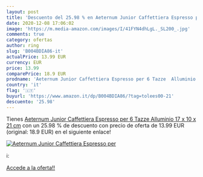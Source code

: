 ```yaml
---
layout: post
title: 'Descuento del 25.98 % en Aeternum Junior Caffettiera Espresso per'
date: 2020-12-08 17:06:02
image: 'https://m.media-amazon.com/images/I/41FYN4dhLgL._SL200_.jpg'
comments: true
category: ofertas
author: ring
slug: 'B004BDIA86-it'
actualPrice: 13.99 EUR
currency: EUR
price: 13.99
comparePrice: 18.9 EUR
prodname: 'Aeternum Junior Caffettiera Espresso per 6 Tazze  Alluminio  17 x 10 x 21 cm'
country: 'it'
flag: '🇮🇹'
buyurl: 'https://www.amazon.it/dp/B004BDIA86/?tag=tolees00-21'
descuento: '25.98'
---
```


Tienes [Aeternum Junior Caffettiera Espresso per 6 Tazze  Alluminio  17 x 10 x 21 cm](https://www.amazon.it/dp/B004BDIA86/?tag=tolees00-21) con un 25.98 % de descuento con precio de oferta de 13.99 EUR (original: 18.9 EUR) en el siguiente enlace!

[![Aeternum Junior Caffettiera Espresso per](https://m.media-amazon.com/images/I/41FYN4dhLgL._SL200_.jpg)](https://www.amazon.it/dp/B004BDIA86/?tag=tolees00-21)

ℹ️:


[Accede a la oferta!!](https://www.amazon.it/dp/B004BDIA86/?tag=tolees00-21)
